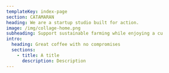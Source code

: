 ```yaml
---
templateKey: index-page
section: CATAMARAN
heading: We are a startup studio built for action.
image: /img/collage-home.png
subheading: Support sustainable farming while enjoying a cu
intro:
  heading: Great coffee with no compromises
  sections:
    - title: A title
      description: Description
---
```


